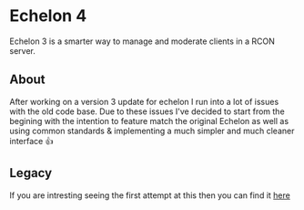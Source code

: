 # Echelon 4
Echelon 3 is a smarter way to manage and moderate clients in a RCON server.

## About
After working on a version 3 update for echelon I run into a lot of issues with the old code base. Due to these issues I've decided to start from the begining with the intention to feature match the original Echelon as well as using common standards & implementing a much simpler and much cleaner interface :thumbsup:

## Legacy
If you are intresting seeing the first attempt at this then you can find it [here](https://github.com/MichaelHillcox/Echelon/tree/3d18a9e47e270ed15a464317677932b3076b9786)
